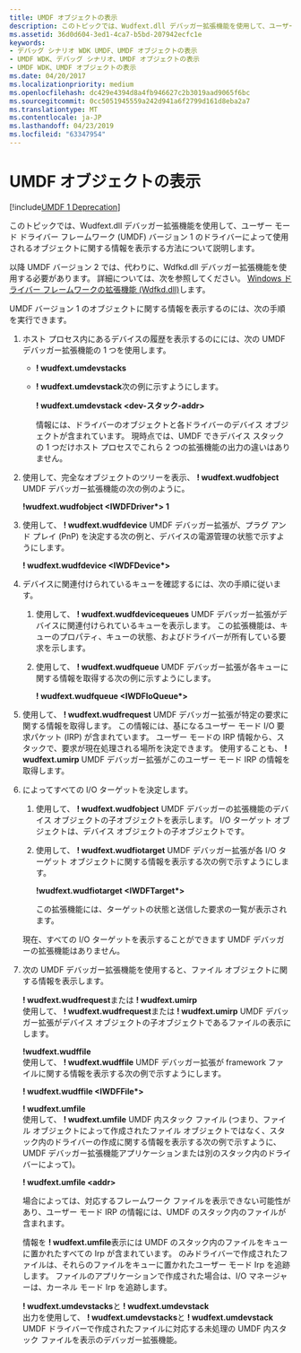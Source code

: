 ```yaml
---
title: UMDF オブジェクトの表示
description: このトピックでは、Wudfext.dll デバッガー拡張機能を使用して、ユーザー モード ドライバー フレームワーク (UMDF) バージョン 1 のドライバーによって使用されるオブジェクトに関する情報を表示する方法について説明します。
ms.assetid: 36d0d604-3ed1-4ca7-b5bd-207942ecfc1e
keywords:
- デバッグ シナリオ WDK UMDF、UMDF オブジェクトの表示
- UMDF WDK、デバッグ シナリオ、UMDF オブジェクトの表示
- UMDF WDK、UMDF オブジェクトの表示
ms.date: 04/20/2017
ms.localizationpriority: medium
ms.openlocfilehash: dc429e4394d8a4fb946627c2b3019aad9065f6bc
ms.sourcegitcommit: 0cc5051945559a242d941a6f2799d161d8eba2a7
ms.translationtype: MT
ms.contentlocale: ja-JP
ms.lasthandoff: 04/23/2019
ms.locfileid: "63347954"
---
```

# <a name="viewing-umdf-objects"></a>UMDF オブジェクトの表示

[!include[UMDF 1 Deprecation](../umdf-1-deprecation.md)]

このトピックでは、Wudfext.dll デバッガー拡張機能を使用して、ユーザー モード ドライバー フレームワーク (UMDF) バージョン 1 のドライバーによって使用されるオブジェクトに関する情報を表示する方法について説明します。

以降 UMDF バージョン 2 では、代わりに、Wdfkd.dll デバッガー拡張機能を使用する必要があります。 詳細については、次を参照してください。 [Windows ドライバー フレームワークの拡張機能 (Wdfkd.dll)](https://msdn.microsoft.com/library/windows/hardware/ff551876)します。

UMDF バージョン 1 のオブジェクトに関する情報を表示するのには、次の手順を実行できます。

1.  ホスト プロセス内にあるデバイスの履歴を表示するのにには、次の UMDF デバッガー拡張機能の 1 つを使用します。
    -   **! wudfext.umdevstacks**
    -   **! wudfext.umdevstack**次の例に示すようにします。

        **! wudfext.umdevstack &lt;dev-スタック-addr&gt;**

        情報には、ドライバーのオブジェクトと各ドライバーのデバイス オブジェクトが含まれています。 現時点では、UMDF できデバイス スタックの 1 つだけホスト プロセスでこれら 2 つの拡張機能の出力の違いはありません。

2.  使用して、完全なオブジェクトのツリーを表示、 **! wudfext.wudfobject** UMDF デバッガー拡張機能の次の例のように。

    **!wudfext.wudfobject &lt;IWDFDriver\*&gt; 1**

3.  使用して、 **! wudfext.wudfdevice** UMDF デバッガー拡張が、プラグ アンド プレイ (PnP) を決定する次の例と、デバイスの電源管理の状態で示すようにします。

    **! wudfext.wudfdevice &lt;IWDFDevice\*&gt;**

4.  デバイスに関連付けられているキューを確認するには、次の手順に従います。
    1.  使用して、 **! wudfext.wudfdevicequeues** UMDF デバッガー拡張がデバイスに関連付けられているキューを表示します。 この拡張機能は、キューのプロパティ、キューの状態、およびドライバーが所有している要求を示します。
    2.  使用して、 **! wudfext.wudfqueue** UMDF デバッガー拡張が各キューに関する情報を取得する次の例に示すようにします。

        **! wudfext.wudfqueue &lt;IWDFIoQueue\*&gt;**

5.  使用して、 **! wudfext.wudfrequest** UMDF デバッガー拡張が特定の要求に関する情報を取得します。 この情報には、基になるユーザー モード I/O 要求パケット (IRP) が含まれています。 ユーザー モードの IRP 情報から、スタックで、要求が現在処理される場所を決定できます。 使用することも、 **! wudfext.umirp** UMDF デバッガー拡張がこのユーザー モード IRP の情報を取得します。

6.  によってすべての I/O ターゲットを決定します。

    1.  使用して、 **! wudfext.wudfobject** UMDF デバッガーの拡張機能のデバイス オブジェクトの子オブジェクトを表示します。 I/O ターゲット オブジェクトは、デバイス オブジェクトの子オブジェクトです。
    2.  使用して、 **! wudfext.wudfiotarget** UMDF デバッガー拡張が各 I/O ターゲット オブジェクトに関する情報を表示する次の例で示すようにします。

        **!wudfext.wudfiotarget &lt;IWDFTarget\*&gt;**

        この拡張機能には、ターゲットの状態と送信した要求の一覧が表示されます。

    現在、すべての I/O ターゲットを表示することができます UMDF デバッガーの拡張機能はありません。

7.  次の UMDF デバッガー拡張機能を使用すると、ファイル オブジェクトに関する情報を表示します。

    <a href="" id="-wudfext-wudfrequest-or--wudfext-umirp"></a>**! wudfext.wudfrequest**または **! wudfext.umirp**  
    使用して、 **! wudfext.wudfrequest**または **! wudfext.umirp** UMDF デバッガー拡張がデバイス オブジェクトの子オブジェクトであるファイルの表示にします。

    <a href="" id="-wudfext-wudffile"></a>**!wudfext.wudffile**  
    使用して、 **! wudfext.wudffile** UMDF デバッガー拡張が framework ファイルに関する情報を表示する次の例で示すようにします。

    **! wudfext.wudffile &lt;IWDFFile\*&gt;**

    <a href="" id="-wudfext-umfile"></a>**! wudfext.umfile**  
    使用して、 **! wudfext.umfile** UMDF 内スタック ファイル (つまり、ファイル オブジェクトによって作成されたファイル オブジェクトではなく、スタック内のドライバーの作成に関する情報を表示する次の例で示すように、UMDF デバッガー拡張機能アプリケーションまたは別のスタック内のドライバーによって)。

    **! wudfext.umfile &lt;addr&gt;**

    場合によっては、対応するフレームワーク ファイルを表示できない可能性があり、ユーザー モード IRP の情報には、UMDF のスタック内のファイルが含まれます。

    情報を **! wudfext.umfile**表示には UMDF のスタック内のファイルをキューに置かれたすべての Irp が含まれています。 のみドライバーで作成されたファイルは、それらのファイルをキューに置かれたユーザー モード Irp を追跡します。 ファイルのアプリケーションで作成された場合は、I/O マネージャーは、カーネル モード Irp を追跡します。

    <a href="" id="-wudfext-umdevstacks-and--wudfext-umdevstack"></a>**! wudfext.umdevstacks**と **! wudfext.umdevstack**  
    出力を使用して、 **! wudfext.umdevstacks**と **! wudfext.umdevstack** UMDF ドライバーで作成されたファイルに対応する未処理の UMDF 内スタック ファイルを表示のデバッガー拡張機能。

 

 





